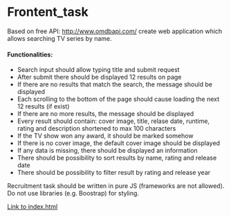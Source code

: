# Frontent_task
Based on free API: http://www.omdbapi.com/ create web application which allows searching TV series by name.

#### Functionalities:

- Search input should allow typing title and submit request
- After submit there should be displayed 12 results on page
- If there are no results that match the search, the message should be displayed
- Each scrolling to the bottom of the page should cause loading the next 12 results (if exist)
- If there are no more results, the message should be displayed
- Every result should contain: cover image, title, relase date, runtime, rating and description shortened to max 100 characters
- If the TV show won any award, it should be marked somehow
- If there is no cover image, the default cover image should be displayed
- If any data is missing, there should be displayed an information
- There should be possibility to sort results by name, rating and release date
- There should be possibility to filter result by rating and release year

Recruitment task should be written in pure JS (frameworks are not allowed).
Do not use libraries (e.g. Boostrap) for styling.

[Link to index.html](https://cat26.github.io/Frontent_task/index.html)
